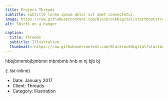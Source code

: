 ```yaml
---
title: Project Threads
subtitle: subtitle lorem ipsum dolor sit amet consectetur.
image: https://raw.githubusercontent.com/BlackrockDigital/startbootstrap-agency/master/src/assets/img/portfolio/01-full.jpg
alt: Shirts on a hanger

caption:
  title: Threads
  subtitle: Illustration
  thumbnail: https://raw.githubusercontent.com/BlackrockDigital/startbootstrap-agency/master/src/assets/img/portfolio/01-thumbnail.jpg
---
```

hbbjbmnmbjbjmbmn mbmbmb hnb m nj bjb bj

{:.list-inline}
- Date: January 2017
- Client: Threads
- Category: Illustration


